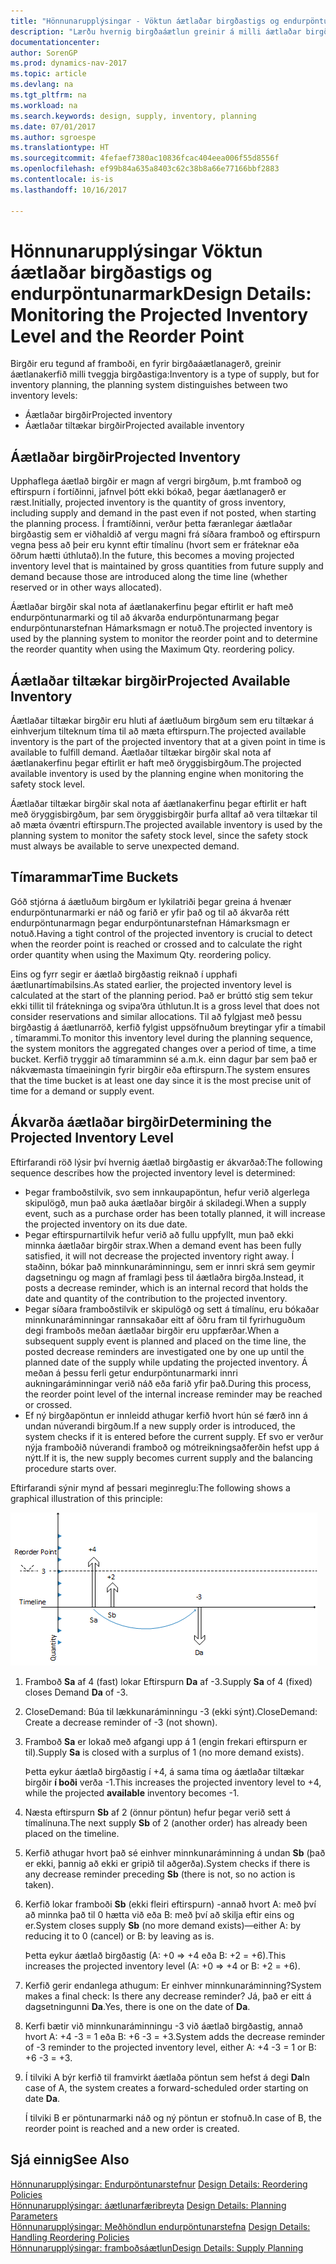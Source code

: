 ```yaml
---
title: "Hönnunarupplýsingar - Vöktun áætlaðar birgðastigs og endurpöntunarmark"
description: "Lærðu hvernig birgðaáætlun greinir á milli áætlaðar birgða og áætlaðra tiltækra birgðar."
documentationcenter: 
author: SorenGP
ms.prod: dynamics-nav-2017
ms.topic: article
ms.devlang: na
ms.tgt_pltfrm: na
ms.workload: na
ms.search.keywords: design, supply, inventory, planning
ms.date: 07/01/2017
ms.author: sgroespe
ms.translationtype: HT
ms.sourcegitcommit: 4fefaef7380ac10836fcac404eea006f55d8556f
ms.openlocfilehash: ef99b84a635a8403c62c38b8a66e77166bbf2883
ms.contentlocale: is-is
ms.lasthandoff: 10/16/2017

---
```

# <a name="design-details-monitoring-the-projected-inventory-level-and-the-reorder-point"></a><span data-ttu-id="b5929-103">Hönnunarupplýsingar Vöktun áætlaðar birgðastigs og endurpöntunarmark</span><span class="sxs-lookup"><span data-stu-id="b5929-103">Design Details: Monitoring the Projected Inventory Level and the Reorder Point</span></span>
<span data-ttu-id="b5929-104">Birgðir eru tegund af framboði, en fyrir birgðaáætlanagerð, greinir áætlanakerfið milli tveggja birgðastiga:</span><span class="sxs-lookup"><span data-stu-id="b5929-104">Inventory is a type of supply, but for inventory planning, the planning system distinguishes between two inventory levels:</span></span>  

* <span data-ttu-id="b5929-105">Áætlaðar birgðir</span><span class="sxs-lookup"><span data-stu-id="b5929-105">Projected inventory</span></span>  
* <span data-ttu-id="b5929-106">Áætlaðar tiltækar birgðir</span><span class="sxs-lookup"><span data-stu-id="b5929-106">Projected available inventory</span></span>  

## <a name="projected-inventory"></a><span data-ttu-id="b5929-107">Áætlaðar birgðir</span><span class="sxs-lookup"><span data-stu-id="b5929-107">Projected Inventory</span></span>  
<span data-ttu-id="b5929-108">Upphaflega áætlað birgðir er magn af vergri birgðum, þ.mt framboð og eftirspurn í fortíðinni, jafnvel þótt ekki bókað, þegar áætlanagerð er ræst.</span><span class="sxs-lookup"><span data-stu-id="b5929-108">Initially, projected inventory is the quantity of gross inventory, including supply and demand in the past even if not posted, when starting the planning process.</span></span> <span data-ttu-id="b5929-109">Í framtíðinni, verður þetta færanlegar áætlaðar birgðastig sem er viðhaldið af vergu magni frá síðara framboð og eftirspurn vegna þess að þeir eru kynnt eftir tímalínu (hvort sem er fráteknar eða öðrum hætti úthlutað).</span><span class="sxs-lookup"><span data-stu-id="b5929-109">In the future, this becomes a moving projected inventory level that is maintained by gross quantities from future supply and demand because those are introduced along the time line (whether reserved or in other ways allocated).</span></span>  

<span data-ttu-id="b5929-110">Áætlaðar birgðir skal nota af áætlanakerfinu þegar eftirlit er haft með endurpöntunarmarki og til að ákvarða endurpöntunarmang þegar endurpöntunarstefnan Hámarksmagn er notuð.</span><span class="sxs-lookup"><span data-stu-id="b5929-110">The projected inventory is used by the planning system to monitor the reorder point and to determine the reorder quantity when using the Maximum Qty. reordering policy.</span></span>  

## <a name="projected-available-inventory"></a><span data-ttu-id="b5929-111">Áætlaðar tiltækar birgðir</span><span class="sxs-lookup"><span data-stu-id="b5929-111">Projected Available Inventory</span></span>  
<span data-ttu-id="b5929-112">Áætlaðar tiltækar birgðir eru hluti af áætluðum birgðum sem eru tiltækar á einhverjum tilteknum tíma til að mæta eftirspurn.</span><span class="sxs-lookup"><span data-stu-id="b5929-112">The projected available inventory is the part of the projected inventory that at a given point in time is available to fulfill demand.</span></span> <span data-ttu-id="b5929-113">Áætlaðar tiltækar birgðir skal nota af áætlanakerfinu þegar eftirlit er haft með öryggisbirgðum.</span><span class="sxs-lookup"><span data-stu-id="b5929-113">The projected available inventory is used by the planning engine when monitoring the safety stock level.</span></span>  

<span data-ttu-id="b5929-114">Áætlaðar tiltækar birgðir skal nota af áætlanakerfinu þegar eftirlit er haft með öryggisbirgðum, þar sem öryggisbirgðir þurfa alltaf að vera tiltækar til að mæta óvæntri eftirspurn.</span><span class="sxs-lookup"><span data-stu-id="b5929-114">The projected available inventory is used by the planning system to monitor the safety stock level, since the safety stock must always be available to serve unexpected demand.</span></span>  

## <a name="time-buckets"></a><span data-ttu-id="b5929-115">Tímarammar</span><span class="sxs-lookup"><span data-stu-id="b5929-115">Time Buckets</span></span>  
<span data-ttu-id="b5929-116">Góð stjórna á áætluðum birgðum er lykilatriði þegar greina á hvenær endurpöntunarmarki er náð og farið er yfir það og til að ákvarða rétt endurpöntunarmagn þegar endurpöntunarstefnan Hámarksmagn er notuð.</span><span class="sxs-lookup"><span data-stu-id="b5929-116">Having a tight control of the projected inventory is crucial to detect when the reorder point is reached or crossed and to calculate the right order quantity when using the Maximum Qty. reordering policy.</span></span>  

<span data-ttu-id="b5929-117">Eins og fyrr segir er áætlað birgðastig reiknað í upphafi áætlunartímabilsins.</span><span class="sxs-lookup"><span data-stu-id="b5929-117">As stated earlier, the projected inventory level is calculated at the start of the planning period.</span></span> <span data-ttu-id="b5929-118">Það er brúttó stig sem tekur ekki tillit til frátekninga og svipa‘ðra úthlutun.</span><span class="sxs-lookup"><span data-stu-id="b5929-118">It is a gross level that does not consider reservations and similar allocations.</span></span> <span data-ttu-id="b5929-119">Til að fylgjast með þessu birgðastig á áætlunarröð, kerfið fylgist uppsöfnuðum breytingar yfir a tímabil , tímarammi.</span><span class="sxs-lookup"><span data-stu-id="b5929-119">To monitor this inventory level during the planning sequence, the system monitors the aggregated changes over a period of time, a time bucket.</span></span> <span data-ttu-id="b5929-120">Kerfið tryggir að tímaramminn sé a.m.k. einn dagur þar sem það er nákvæmasta tímaeiningin fyrir birgðir eða eftirspurn.</span><span class="sxs-lookup"><span data-stu-id="b5929-120">The system ensures that the time bucket is at least one day since it is the most precise unit of time for a demand or supply event.</span></span>  

## <a name="determining-the-projected-inventory-level"></a><span data-ttu-id="b5929-121">Ákvarða áætlaðar birgðir</span><span class="sxs-lookup"><span data-stu-id="b5929-121">Determining the Projected Inventory Level</span></span>  
<span data-ttu-id="b5929-122">Eftirfarandi röð lýsir því hvernig áætlað birgðastig er ákvarðað:</span><span class="sxs-lookup"><span data-stu-id="b5929-122">The following sequence describes how the projected inventory level is determined:</span></span>  

* <span data-ttu-id="b5929-123">Þegar framboðstilvik, svo sem innkaupapöntun, hefur verið algerlega skipulögð, mun það auka áætlaðar birgðir á skiladegi.</span><span class="sxs-lookup"><span data-stu-id="b5929-123">When a supply event, such as a purchase order has been totally planned, it will increase the projected inventory on its due date.</span></span>  
* <span data-ttu-id="b5929-124">Þegar eftirspurnartilvik hefur verið að fullu uppfyllt, mun það ekki minnka áætlaðar birgðir strax.</span><span class="sxs-lookup"><span data-stu-id="b5929-124">When a demand event has been fully satisfied, it will not decrease the projected inventory right away.</span></span> <span data-ttu-id="b5929-125">Í staðinn, bókar það minnkunaráminningu, sem er innri skrá sem geymir dagsetningu og magn af framlagi þess til áætlaðra birgða.</span><span class="sxs-lookup"><span data-stu-id="b5929-125">Instead, it posts a decrease reminder, which is an internal record that holds the date and quantity of the contribution to the projected inventory.</span></span>  
* <span data-ttu-id="b5929-126">Þegar síðara framboðstilvik er skipulögð og sett á tímalínu, eru bókaðar minnkunaráminningar rannsakaðar eitt af öðru fram til fyrirhuguðum degi framboðs meðan áætlaðar birgðir eru uppfærðar.</span><span class="sxs-lookup"><span data-stu-id="b5929-126">When a subsequent supply event is planned and placed on the time line, the posted decrease reminders are investigated one by one up until the planned date of the supply while updating the projected inventory.</span></span> <span data-ttu-id="b5929-127">Á meðan á þessu ferli getur endurpöntunarmarki innri aukningaráminningar verið náð eða farið yfir það.</span><span class="sxs-lookup"><span data-stu-id="b5929-127">During this process, the reorder point level of the internal increase reminder may be reached or crossed.</span></span>  
* <span data-ttu-id="b5929-128">Ef ný birgðapöntun er innleidd athugar kerfið hvort hún sé færð inn á undan núverandi birgðum.</span><span class="sxs-lookup"><span data-stu-id="b5929-128">If a new supply order is introduced, the system checks if it is entered before the current supply.</span></span> <span data-ttu-id="b5929-129">Ef svo er verður nýja framboðið núverandi framboð og mótreikningsaðferðin hefst upp á nýtt.</span><span class="sxs-lookup"><span data-stu-id="b5929-129">If it is, the new supply becomes current supply and the balancing procedure starts over.</span></span>  

<span data-ttu-id="b5929-130">Eftirfarandi sýnir mynd af þessari meginreglu:</span><span class="sxs-lookup"><span data-stu-id="b5929-130">The following shows a graphical illustration of this principle:</span></span>  

![](media/nav_app_supply_planning_2_projected_inventory.png "NAV_APP_supply_planning_2_projected_inventory")  

1. <span data-ttu-id="b5929-131">Framboð **Sa** af 4 (fast) lokar Eftirspurn **Da** af -3.</span><span class="sxs-lookup"><span data-stu-id="b5929-131">Supply **Sa** of 4 (fixed) closes Demand **Da** of -3.</span></span>  
2. <span data-ttu-id="b5929-132">CloseDemand: Búa til lækkunaráminningu -3 (ekki sýnt).</span><span class="sxs-lookup"><span data-stu-id="b5929-132">CloseDemand: Create a decrease reminder of -3 (not shown).</span></span>  
3. <span data-ttu-id="b5929-133">Framboð **Sa** er lokað með afgangi upp á 1 (engin frekari eftirspurn er til).</span><span class="sxs-lookup"><span data-stu-id="b5929-133">Supply **Sa** is closed with a surplus of 1 (no more demand exists).</span></span>  

     <span data-ttu-id="b5929-134">Þetta eykur áætlað birgðastig í +4, á sama tíma og áætlaðar tiltækar birgðir **í boði** verða -1.</span><span class="sxs-lookup"><span data-stu-id="b5929-134">This increases the projected inventory level to +4, while the projected **available** inventory becomes -1.</span></span>  

4. <span data-ttu-id="b5929-135">Næsta eftirspurn **Sb** af 2 (önnur pöntun) hefur þegar verið sett á tímalínuna.</span><span class="sxs-lookup"><span data-stu-id="b5929-135">The next supply **Sb** of 2 (another order) has already been placed on the timeline.</span></span>  
5. <span data-ttu-id="b5929-136">Kerfið athugar hvort það sé einhver minnkunaráminning á undan **Sb** (það er ekki, þannig að ekki er gripið til aðgerða).</span><span class="sxs-lookup"><span data-stu-id="b5929-136">System checks if there is any decrease reminder preceding **Sb** (there is not, so no action is taken).</span></span>  
6. <span data-ttu-id="b5929-137">Kerfið lokar framboði **Sb** (ekki fleiri eftirspurn) -annað hvort A: með því að minnka það til 0 hætta við eða B: með því að skilja eftir eins og er.</span><span class="sxs-lookup"><span data-stu-id="b5929-137">System closes supply **Sb** (no more demand exists)—either A: by reducing it to 0 (cancel) or B: by leaving as is.</span></span>  

     <span data-ttu-id="b5929-138">Þetta eykur áætlað birgðastig (A: +0 => +4 eða B: +2 = +6).</span><span class="sxs-lookup"><span data-stu-id="b5929-138">This increases the projected inventory level (A: +0 => +4 or B: +2 = +6).</span></span>  

7. <span data-ttu-id="b5929-139">Kerfið gerir endanlega athugum: Er einhver minnkunaráminning?</span><span class="sxs-lookup"><span data-stu-id="b5929-139">System makes a final check: Is there any decrease reminder?</span></span> <span data-ttu-id="b5929-140">Já, það er eitt á dagsetningunni **Da**.</span><span class="sxs-lookup"><span data-stu-id="b5929-140">Yes, there is one on the date of **Da**.</span></span>  
8. <span data-ttu-id="b5929-141">Kerfi bætir við minnkunaráminningu -3 við áætlað birgðastig, annað hvort A: +4 -3 = 1 eða B: +6 -3 = +3.</span><span class="sxs-lookup"><span data-stu-id="b5929-141">System adds the decrease reminder of -3 reminder to the projected inventory level, either A: +4 -3 = 1 or B: +6 -3 = +3.</span></span>  
9. <span data-ttu-id="b5929-142">Í tilviki A býr kerfið til framvirkt áætlaða pöntun sem hefst á degi **Da**</span><span class="sxs-lookup"><span data-stu-id="b5929-142">In case of A, the system creates a forward-scheduled order starting on date **Da**.</span></span>  

     <span data-ttu-id="b5929-143">Í tilviki B er pöntunarmarki náð og ný pöntun er stofnuð.</span><span class="sxs-lookup"><span data-stu-id="b5929-143">In case of B, the reorder point is reached and a new order is created.</span></span>  

## <a name="see-also"></a><span data-ttu-id="b5929-144">Sjá einnig</span><span class="sxs-lookup"><span data-stu-id="b5929-144">See Also</span></span>  
<span data-ttu-id="b5929-145">[Hönnunarupplýsingar: Endurpöntunarstefnur](design-details-reordering-policies.md) </span><span class="sxs-lookup"><span data-stu-id="b5929-145">[Design Details: Reordering Policies](design-details-reordering-policies.md) </span></span>  
<span data-ttu-id="b5929-146">[Hönnunarupplýsingar: áætlunarfæribreyta](design-details-planning-parameters.md) </span><span class="sxs-lookup"><span data-stu-id="b5929-146">[Design Details: Planning Parameters](design-details-planning-parameters.md) </span></span>  
<span data-ttu-id="b5929-147">[Hönnunarupplýsingar: Meðhöndlun endurpöntunarstefna](design-details-handling-reordering-policies.md) </span><span class="sxs-lookup"><span data-stu-id="b5929-147">[Design Details: Handling Reordering Policies](design-details-handling-reordering-policies.md) </span></span>  
[<span data-ttu-id="b5929-148">Hönnunarupplýsingar: framboðsáætlun</span><span class="sxs-lookup"><span data-stu-id="b5929-148">Design Details: Supply Planning</span></span>](design-details-supply-planning.md)

